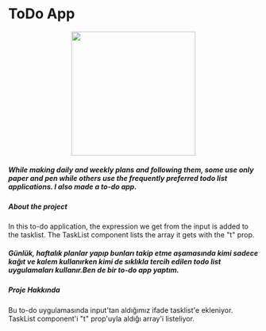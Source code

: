  # ToDo App
   
<p align="center">
  <img width="250" height="250" src="https://user-images.githubusercontent.com/33622890/161221665-f4966f25-9061-496a-93a9-b1dd093c2725.gif">
</p> 
 



##### While making daily and weekly plans and following them, some use only paper and pen while others use the frequently preferred todo list applications. I also made a to-do app.


##### About the project
In this to-do application, the expression we get from the input is added to the tasklist. The TaskList component lists the array it gets with the "t" prop.




##### Günlük, haftalık planlar yapıp bunları takip etme aşamasında kimi sadece kağıt ve kalem kullanırken kimi de sıklıkla tercih edilen todo list uygulamaları kullanır.Ben de bir to-do app yaptım.



##### Proje Hakkında
Bu to-do uygulamasında input'tan aldığımız ifade tasklist'e ekleniyor. TaskList component'i "t" prop'uyla aldığı array'i listeliyor.

